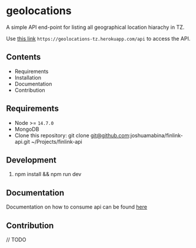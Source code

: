 # geolocations

A simple API end-point for listing all geographical location hiarachy in TZ.

Use [this link](https://geolocations-tz.herokuapp.com/api) `https://geolocations-tz.herokuapp.com/api` to access the API.

## Contents

- Requirements
- Installation
- Documentation
- Contribution

## Requirements

- Node >= `14.7.0`
- MongoDB
- Clone this repository: git clone git@github.com:joshuamabina/finlink-api.git ~/Projects/finlink-api

## Development

1. npm install && npm run dev

## Documentation

Documentation on how to consume api can be found [here](https://allaygerald.github.io/geolocation_api_docs/)


## Contribution
 // TODO


